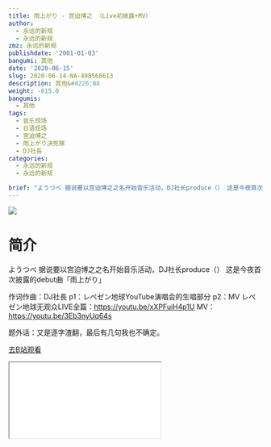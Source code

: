 ```yaml
---
title: 雨上がり - 宫迫博之 （Live初披露+MV）
author:
  - 永远的新规
  - 永远的新规
zmz: 永远的新规
publishdate: '2001-01-03'
bangumi: 其他
date: '2020-06-15'
slug: 2020-06-14-NA-498568613
description: 其他&#8226;NA
weight: -615.0
bangumis:
  - 其他
tags:
  - 音乐现场
  - 日语现场
  - 宮迫博之
  - 雨上がり決死隊
  - DJ社長
categories:
  - 永远的新规
  - 永远的新规

brief: "ようつべ 据说要以宫迫博之之名开始音乐活动，DJ社长produce（） 这是今夜首次披露的debut曲「雨上がり」 作词作曲：DJ社長 p1：レペゼン地球YouTube演唱会的生唱部分 p2：MV レペゼン地球无观众LIVE全篇：https://youtu.be/xXPFuiH4p1U MV：https://youtu.be/3Eb3nyUq64s 题外话：又是逐字渣翻，最后有几句我也不确定。"
---
```

![](https://raw.githubusercontent.com/tcgriffith/owaraisite/master/static/tmpimg/24e9164edcfd70a9151fe70ef3b4d805461bf9ea.jpg.480.jpg)
# 简介  
ようつべ
据说要以宫迫博之之名开始音乐活动，DJ社长produce（）
这是今夜首次披露的debut曲「雨上がり」

作词作曲：DJ社長
p1：レペゼン地球YouTube演唱会的生唱部分
p2：MV
レペゼン地球无观众LIVE全篇：https://youtu.be/xXPFuiH4p1U
MV：https://youtu.be/3Eb3nyUq64s

题外话：又是逐字渣翻，最后有几句我也不确定。  

[去B站观看](https://www.bilibili.com/video/av498568613/)
<div class ="resp-container"><iframe class="testiframe" src="//player.bilibili.com/player.html?aid=498568613"", scrolling="no", allowfullscreen="true" > </iframe></div> 
